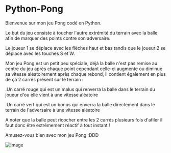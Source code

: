 # Python-Pong


Bienvenue sur mon jeu Pong codé en Python.

Le but du jeu consiste à toucher l'autre extrémité du terrain avec la balle afin de marquer des points contre son adversaire.

Le joueur 1 se déplace avec les flèches haut et bas tandis que le joueur 2 se déplace avec les touches S et W. 

Mon jeu Pong est un petit peu spéciale, déjà la balle n'est pas remise au centre du jeu après chaque point cependant celle-ci augmente ou diminue sa vitesse aléatoirement après chaque rebond, il contient également en plus de ça 2 carrés présent sur le terrain : 

.Un carré rouge qui est un malus qui renverra la balle dans le terrain du joueur d'ou elle vient à une vitesse aléatoire

.Un carré vert qui est un bonus qui enverra la balle directement dans le terrain de l'adversaire à une vitesse aléatoire 

A noter que la balle peut ricocher entre les 2 carrés plusieurs fois d'afiler il faut donc être extrêmement réactif à tout instant !

Amusez-vous bien avec mon jeu Pong :DDD

![image](https://user-images.githubusercontent.com/90520293/208256525-b76cfba1-564a-4cfb-bd70-fe7194b3f42f.png)
